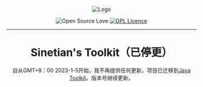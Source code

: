 <div align="center">

![Logo](https://img.kookapp.cn/assets/2022-12/0jJT3FGX3r09a03h.png)

![Open Source Love](https://badges.frapsoft.com/os/v3/open-source.svg?v=103)
[![GPL Licence](https://badges.frapsoft.com/os/gpl/gpl.png?v=103)](https://opensource.org/licenses/GPL-3.0/)

---

# Sinetian's Toolkit（已停更）

自从GMT+8：00 2023-1-5开始，我不再提供任何更新。项目已迁移到[Java Toolkit](https://github.com/Sinetian/Java-Toolkit)。版本号继续更新。

</div>
